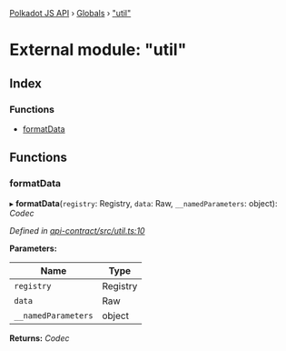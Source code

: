 [Polkadot JS API](../README.md) › [Globals](../globals.md) › ["util"](_util_.md)

# External module: "util"

## Index

### Functions

* [formatData](_util_.md#formatdata)

## Functions

###  formatData

▸ **formatData**(`registry`: Registry, `data`: Raw, `__namedParameters`: object): *Codec*

*Defined in [api-contract/src/util.ts:10](https://github.com/polkadot-js/api/blob/47d0e68f7d/packages/api-contract/src/util.ts#L10)*

**Parameters:**

Name | Type |
------ | ------ |
`registry` | Registry |
`data` | Raw |
`__namedParameters` | object |

**Returns:** *Codec*
